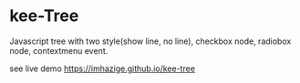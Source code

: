 # kee-Tree
Javascript tree with two style(show line, no line), checkbox node, radiobox node, contextmenu event.

see live demo https://imhazige.github.io/kee-tree
